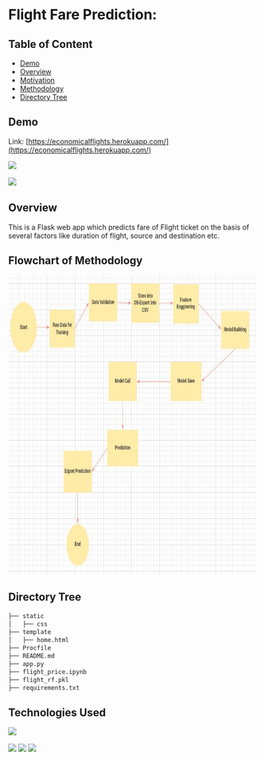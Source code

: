# Flight Fare Prediction: 

## Table of Content
  * [Demo](#demo)
  * [Overview](#overview)
  * [Motivation](#motivation)
  * [Methodology](#deployement-on-heroku)
  * [Directory Tree](#directory-tree)


## Demo
Link: [https://economicalflights.herokuapp.com/](https://economicalflights.herokuapp.com/)

[![](https://i.imgur.com/R1g2wvC.png)](https://flight-price-prediction-api.herokuapp.com/)

[![](https://i.imgur.com/p0aeL6c.png)](https://flight-price-prediction-api.herokuapp.com/)

## Overview
This is a Flask web app which predicts fare of Flight ticket on the basis of several factors like duration of flight, source and destination etc.

## Flowchart of Methodology
<img src="https://github.com/mitul01/EconomicalFlights/blob/master/static/css/flowchart.JPG" width="500" height="600">

## Directory Tree 
```
├── static 
│   ├── css
├── template
│   ├── home.html
├── Procfile
├── README.md
├── app.py
├── flight_price.ipynb
├── flight_rf.pkl
├── requirements.txt
```

## Technologies Used

![](https://forthebadge.com/images/badges/made-with-python.svg)

[<img target="_blank" src="https://flask.palletsprojects.com/en/1.1.x/_images/flask-logo.png" width=170>](https://flask.palletsprojects.com/en/1.1.x/) [<img target="_blank" src="https://number1.co.za/wp-content/uploads/2017/10/gunicorn_logo-300x85.png" width=280>](https://gunicorn.org) [<img target="_blank" src="https://scikit-learn.org/stable/_static/scikit-learn-logo-small.png" width=200>](https://scikit-learn.org/stable/) 
